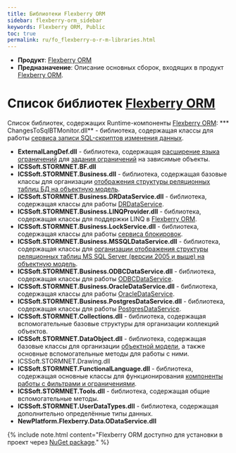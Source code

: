 ```yaml
---
title: Библиотеки Flexberry ORM
sidebar: flexberry-orm_sidebar
keywords: Flexberry ORM, Public
toc: true
permalink: ru/fo_flexberry-o-r-m-libraries.html
---
```

* **Продукт**: [Flexberry ORM](fo_flexberry-o-r-m.html)
* **Предназначение**: Описание основных сборок, входящих в продукт [Flexberry ORM](fo_flexberry-o-r-m.html).

# Список библиотек [Flexberry ORM](fo_flexberry-o-r-m.html)
Список библиотек, содержащих Runtime-компоненты [Flexberry ORM](fo_flexberry-o-r-m.html):
*** ChangesToSqlBTMonitor.dll** - библиотека, содержащая классы для работы [сервиса записи SQL-скриптов изменения данных](fo_changes-to-sql-b-t-monitor.html).
* **ExternalLangDef.dll** - библиотека, содержащая [расширение языка ограничений](fo_external-lang-def.html) для [задания ограничений](fo_limit-function.html) на зависимые объекты.
* **ICSSoft.STORMNET.BF.dll**
* **ICSSoft.STORMNET.Business.dll** - библиотека, содержащая базовые классы для организации [отображения структуры реляционных таблиц БД на объектную модель](fo_data-service.html).
* **ICSSoft.STORMNET.Business.DRDataService.dll** - библиотека, содержащая классы для работы [DRDataService](fo_dr-data-service.html).
* **ICSSoft.STORMNET.Business.LINQProvider.dll** - библиотека, содержащая классы для поддержки LINQ в [Flexberry ORM](fo_flexberry-orm.html).
* **ICSSoft.STORMNET.Business.LockService.dll** - библиотека, содержащая классы для работы [сервиса блокировок](fo_lock-service.html).
* **ICSSoft.STORMNET.Business.MSSQLDataService.dll** - библиотека, содержащая классы для [организации отображения структуры реляционных таблиц MS SQL Server (версии 2005 и выше) на объектную модель](fo_data-service.html).
* **ICSSoft.STORMNET.Business.ODBCDataService.dll**  - библиотека, содержащая классы для работы [ODBCDataService](fo_odbc-data-service.html).
* **ICSSoft.STORMNET.Business.OracleDataService.dll** - библиотека, содержащая классы для работы [OracleDataService](fo_oracle-data-service.html).
* **ICSSoft.STORMNET.Business.PostgresDataService.dll** - библиотека, содержащая классы для работы [PostgresDataService](fo_postgres-data-service.html). 
* **ICSSoft.STORMNET.Collections.dll** - библиотека, содержащая вспомогательные базовые структуры для организации коллекций объектов.
* **ICSSoft.STORMNET.DataObject.dll** - библиотека, содержащая базовые классы для организации [объектной модели](fo_dataobject.html), а также основные вспомогательные методы для работы с ними.
* ICSSoft.STORMNET.Drawing.dll
*  **ICSSoft.STORMNET.FunctionalLanguage.dll** - библиотека, содержащая основные классы для функционирования [компоненты работы с фильтрами и ограничениями](fo_limitation.html).
* **ICSSoft.STORMNET.Tools.dll** - библиотека, содержащая общие вспомогательные методы.
* **ICSSoft.STORMNET.UserDataTypes.dll** - библиотека, содержащая дополнительно определённые типы данных.
* **NewPlatform.Flexberry.Data.ODataService.dll**

{% include note.html content="Flexberry ORM доступно для установки в проект через [NuGet package](https://www.nuget.org/packages/NewPlatform.Flexberry.ORM)." %}



